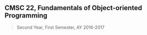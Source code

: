 ## CMSC 22, Fundamentals of Object-oriented Programming
> Second Year, First Semester, AY 2016-2017 
